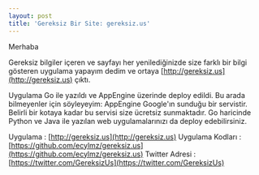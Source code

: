 ```yaml
---
layout: post
title: 'Gereksiz Bir Site: gereksiz.us'
---
```


Merhaba

Gereksiz bilgiler içeren ve sayfayı her yenilediğinizde size farklı bir bilgi
gösteren uygulama yapayım dedim ve ortaya [http://gereksiz.us](http://gereksiz.us) çıktı.

Uygulama Go ile yazıldı ve AppEngine üzerinde deploy edildi.
Bu arada bilmeyenler için söyleyeyim: AppEngine Google'ın sunduğu bir
servistir. Belirli bir kotaya kadar bu servisi size ücretsiz sunmaktadır.
Go haricinde Python ve Java ile yazılan web uygulamalarınızı da deploy
edebilirsiniz.

Uygulama            : [http://gereksiz.us](http://gereksiz.us)
Uygulama Kodları    : [https://github.com/ecylmz/gereksiz.us](https://github.com/ecylmz/gereksiz.us)
Twitter Adresi      : [https://twitter.com/GereksizUs](https://twitter.com/GereksizUs)
